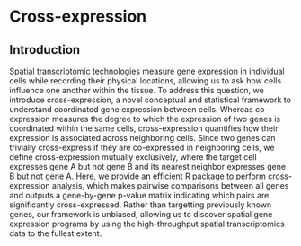 # Cross-expression
## Introduction
Spatial transcriptomic technologies measure gene expression in individual cells while recording their physical locations, allowing us to ask how cells influence one another within the tissue. To address this question, we introduce cross-expression, a novel conceptual and statistical framework to understand coordinated gene expression between cells. Whereas co-expression measures the degree to which the expression of two genes is coordinated within the same cells, cross-expression quantifies how their expression is associated across neighboring cells. Since two genes can trivially cross-express if they are co-expressed in neighboring cells, we define cross-expression mutually exclusively, where the target cell expresses gene A but not gene B and its nearest neighbor expresses gene B but not gene A. Here, we provide an efficient R package to perform cross-expression analysis, which makes pairwise comparisons between all genes and outputs a gene-by-gene p-value matrix indicating which pairs are significantly cross-expressed. Rather than targetting previously known genes, our framework is unbiased, allowing us to discover spatial gene expression programs by using the high-throughput spatial transcriptomics data to the fullest extent.
